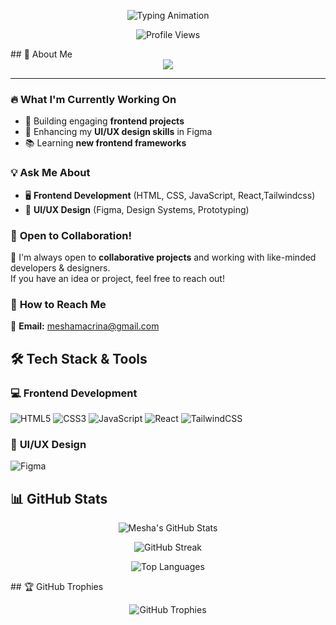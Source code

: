 <p align="center">
  <img src="https://readme-typing-svg.herokuapp.com?font=Fira+Code&weight=500&size=22&pause=1000&color=F7A900&width=900&lines=Hey!+I'm+Mesha+Lolpuske,+a+Frontend+Developer+and+a+UI/UX+Designer." alt="Typing Animation" />
</p>
<p align="center">
  <img src="https://komarev.com/ghpvc/?username=MeshaLolpuske&label=Profile+Views&color=F7A900&style=flat-square" alt="Profile Views" />
</p>
## 🚀 About Me  

<div align="center">
   <img src="https://readme-typing-svg.herokuapp.com?font=Fira+Code&weight=500&size=22&pause=1000&color=F7A900&center=true&width=1000&lines=👋+Hey!+I'm+Mesha+Lolpuske;A+passionate+Frontend+Developer+and+UI/UX+Designer;I+love+building+beautiful,+user-friendly,+and+interactive+web+applications!">
</div>

---

### 🔥 **What I'm Currently Working On**  
- 🚀 Building engaging **frontend projects**  
- 🎨 Enhancing my **UI/UX design skills** in Figma  
- 📚 Learning **new frontend frameworks**  

### 💡 **Ask Me About**  
- 🖥️ **Frontend Development** (HTML, CSS, JavaScript, React,Tailwindcss)  
- 🎨 **UI/UX Design** (Figma, Design Systems, Prototyping)

### 🤝 **Open to Collaboration!**  
🚀 I'm always open to **collaborative projects** and working with like-minded developers & designers.  
If you have an idea or project, feel free to reach out!  

### 📩 **How to Reach Me**  
📧 **Email:** [meshamacrina@gmail.com](mailto:meshamacrina@gmail.com)  

## 🛠 Tech Stack & Tools  

### 💻 **Frontend Development**  
![HTML5](https://img.shields.io/badge/HTML5-%23E34F26.svg?style=for-the-badge&logo=html5&logoColor=white) 
![CSS3](https://img.shields.io/badge/CSS3-%231572B6.svg?style=for-the-badge&logo=css3&logoColor=white) 
![JavaScript](https://img.shields.io/badge/JavaScript-%23F7DF1E.svg?style=for-the-badge&logo=javascript&logoColor=black) 
![React](https://img.shields.io/badge/React-%2361DAFB.svg?style=for-the-badge&logo=react&logoColor=black) 
![TailwindCSS](https://img.shields.io/badge/TailwindCSS-%2306B6D4.svg?style=for-the-badge&logo=tailwindcss&logoColor=white)  

### 🎨 **UI/UX Design**  
![Figma](https://img.shields.io/badge/Figma-%23F24E1E.svg?style=for-the-badge&logo=figma&logoColor=white)  

## 📊 GitHub Stats  

<p align="center">
  <img src="https://github-readme-stats.vercel.app/api?username=Mesha-Lolpuske&show_icons=true&theme=radical" alt="Mesha's GitHub Stats" />
</p>

<p align="center">
  <img src="https://github-readme-streak-stats.herokuapp.com/?user=Mesha-Lolpuske&theme=radical" alt="GitHub Streak" />
</p>

<p align="center">
  <img src="https://github-readme-stats.vercel.app/api/top-langs/?username=Mesha-Lolpuske&layout=compact&theme=radical" alt="Top Languages" />
</p>
## 🏆 GitHub Trophies  

<p align="center">
  <img src="https://github-profile-trophy.vercel.app/?username=Mesha-Lolpuske&theme=radical&no-frame=true&no-bg=true&margin-w=5" alt="GitHub Trophies" />
</p>






